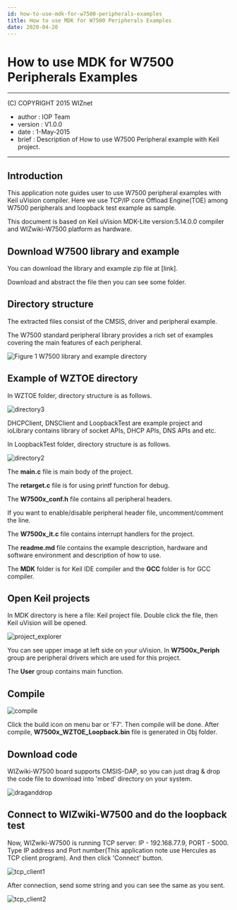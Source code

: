 ```yaml
---
id: how-to-use-mdk-for-w7500-peripherals-examples
title: How to use MDK for W7500 Peripherals Examples
date: 2020-04-20
--- 
```


# How to use MDK for W7500 Peripherals Examples

******************************************************************************
(C) COPYRIGHT 2015 WIZnet

  * author  : IOP Team
  * version : V1.0.0
  * date    : 1-May-2015
  * brief   : Description of How to use W7500 Peripheral example with Keil project.

******************************************************************************
## Introduction

This application note guides user to use W7500 peripheral examples with Keil uVision compiler. Here we use TCP/IP core Offload Engine(TOE) among W7500 peripherals and loopback test example as sample.

This document is based on Keil uVision MDK-Lite version:5.14.0.0 compiler and WIZwiki-W7500 platform as hardware.

## Download W7500 library and example

You can download the library and example zip file at [link].

Download and abstract the file then you can see some folder.

## Directory structure

The extracted files consist of the CMSIS, driver and peripheral example.

The W7500 standard peripheral library provides a rich set of examples covering the main features of each peripheral. 

![Figure 1 W7500 library and example directory](/img/products/w7500/documents/appnote/directory.jpg)

## Example of WZTOE directory

In WZTOE folder, directory structure is as follows.

![directory3](/img/products/w7500/documents/appnote/directory3.jpg)

DHCPClient, DNSClient and LoopbackTest are example project and ioLibrary contains library of socket APIs, DHCP APIs, DNS APIs and etc.

In LoopbackTest folder, directory structure is as follows.

![directory2](/img/products/w7500/documents/appnote/directory2.jpg)

The **main.c** file is main body of the project.

The **retarget.c** file is for using printf function for debug.

The **W7500x_conf.h** file contains all peripheral headers.

If you want to enable/disable peripheral header file, uncomment/comment the line.

The **W7500x_it.c** file contains interrupt handlers for the project.

The **readme.md** file contains the example description, hardware and software environment and description of how to use.

The **MDK** folder is for Keil IDE compiler and the **GCC** folder is for GCC compiler.

## Open Keil projects

In MDK directory is here a file: Keil project file. Double click the file, then Keil uVision will be opened.

![project_explorer](/img/products/w7500/documents/appnote/project_explorer.jpg)

You can see upper image at left side on your uVision. In **W7500x_Periph** group are peripheral drivers which are used for this project.

The **User** group contains main function.

## Compile

![compile](/img/products/w7500/documents/appnote/compile.jpg)

Click the build icon on menu bar or 'F7'. Then compile will be done. After compile, **W7500x_WZTOE_Loopback.bin** file is generated in Obj folder.

## Download code

WIZwiki-W7500 board supports CMSIS-DAP, so you can just drag & drop the code file to download into 'mbed' directory on your system.

![draganddrop](/img/products/w7500/documents/appnote/draganddrop.jpg)

## Connect to WIZwiki-W7500 and do the loopback test

Now, WIZwiki-W7500 is running TCP server: IP - 192.168.77.9, PORT - 5000.
Type IP address and Port number(This application note use Hercules as TCP client program). And then click 'Connect' button.

![tcp_client1](/img/products/w7500/documents/appnote/tcp_client1.jpg)

After connection, send some string and you can see the same as you sent.

![tcp_client2](/img/products/w7500/documents/appnote/tcp_client2.jpg)
